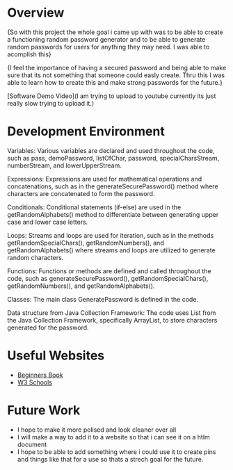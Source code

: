 # Overview

{So with this project the whole goal i came up with was to be able to create a functioning random password generator and to be able to generate random passwords for users for anything they may need. I was able to acomplish this}

{I feel the importance of having a secured password and being able to make sure that its not something that someone could easly create. Thru this I was able to learn how to create this and make strong passwords for the future.}


[Software Demo Video](I am trying to upload to youtube currently its just really slow trying to upload it.)

# Development Environment

Variables: Various variables are declared and used throughout the code, such as pass, demoPassword, listOfChar, password, specialCharsStream, numberStream, and lowerUpperStream.

Expressions: Expressions are used for mathematical operations and concatenations, such as in the generateSecurePassword() method where characters are concatenated to form the password.

Conditionals: Conditional statements (if-else) are used in the getRandomAlphabets() method to differentiate between generating upper case and lower case letters.

Loops: Streams and loops are used for iteration, such as in the methods getRandomSpecialChars(), getRandomNumbers(), and getRandomAlphabets() where streams and loops are utilized to generate random characters.

Functions: Functions or methods are defined and called throughout the code, such as generateSecurePassword(), getRandomSpecialChars(), getRandomNumbers(), and getRandomAlphabets().

Classes: The main class GeneratePassword is defined in the code.

Data structure from Java Collection Framework: The code uses List from the Java Collection Framework, specifically ArrayList, to store characters generated for the password.

# Useful Websites

- [Beginners Book](https://beginnersbook.com/java-collections-tutorials/)
- [W3 Schools](https://www.w3schools.com/java/default.asp)

# Future Work

- I hope to make it more polised and look cleaner over all
- I will make a way to add it to a website so that i can see it on a htlm document
- I hope to be able to add something where i could use it to create pins and things like that for a use so thats a strech goal for the future.